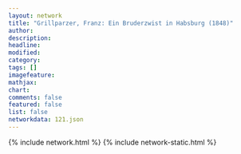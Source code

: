 ```yaml
---
layout: network
title: "Grillparzer, Franz: Ein Bruderzwist in Habsburg (1848)"
author:
description:
headline:
modified:
category:
tags: []
imagefeature: 
mathjax: 
chart: 
comments: false
featured: false
list: false
networkdata: 121.json
---
```

{% include network.html %}
{% include network-static.html %}
